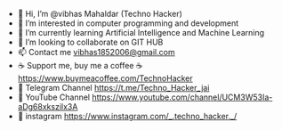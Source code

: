 - 👋 Hi, I’m @vibhas Mahaldar (Techno Hacker)
- 👀 I’m interested in computer programming and development
- 🌱 I’m currently learning Artificial Intelligence and Machine Learning
- 💞️ I’m looking to collaborate on GIT HUB
- 📫 Contact me vibhas1852006@gmail.com
- ☕ Support me, buy me a coffee ☕️  https://www.buymeacoffee.com/TechnoHacker
- 💌 Telegram Channel  https://t.me/Techno_Hacker_jai
- 💝 YouTube Channel  https://www.youtube.com/channel/UCM3W53Ia-aDg68xkszilx3A
- 💖 instagram  https://www.instagram.com/_.techno_hacker._/



<!---
vibhastech/vibhastech is a ✨ special ✨ repository because its `README.md` (this file) appears on your GitHub profile.
You can click the Preview link to take a look at your changes.
--->
